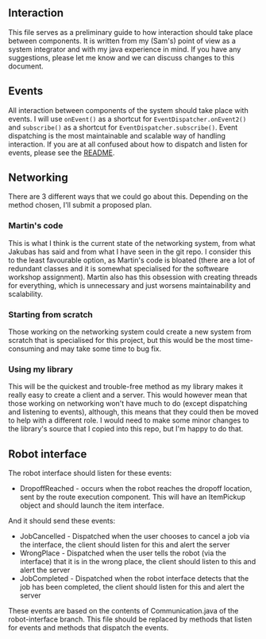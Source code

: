 ## Interaction
This file serves as a preliminary guide to how interaction should take place between components. It is written from my (Sam's) point of view as a system integrator and with my java experience in mind.
If you have any suggestions, please let me know and we can discuss changes to this document.

## Events
All interaction between components of the system should take place with events. I will use `onEvent()` as a shortcut for `EventDispatcher.onEvent2()` and `subscribe()` as a shortcut for `EventDispatcher.subscribe()`.
Event dispatching is the most maintainable and scalable way of handling interaction. If you are at all confused about how to dispatch and listen for events, please see the [README](README.md).

## Networking
There are 3 different ways that we could go about this. Depending on the method chosen, I'll submit a proposed plan.

### Martin's code
This is what I think is the current state of the networking system, from what Jakubas has said and from what I have seen in the git repo.
I consider this to the least favourable option, as Martin's code is bloated (there are a lot of redundant classes and it is somewhat specialised for the softweare workshop assignment).
Martin also has this obsession with creating threads for everything, which is unnecessary and just worsens maintainability and scalability.

### Starting from scratch
Those working on the networking system could create a new system from scratch that is specialised for this project, but this would be the most time-consuming and may take some time to bug fix.

### Using my library
This will be the quickest and trouble-free method as my library makes it really easy to create a client and a server. 
This would however mean that those working on networking won't have much to do (except dispatching and listening to events), although, this means that they could then be moved to help with a different role.
I would need to make some minor changes to the library's source that I copied into this repo, but I'm happy to do that.

## Robot interface
The robot interface should listen for these events:
   * DropoffReached - occurs when the robot reaches the dropoff location, sent by the route execution component. This will have an ItemPickup object and should launch the item interface.

And it should send these events:
   * JobCancelled - Dispatched when the user chooses to cancel a job via the interface, the client should listen for this and alert the server
   * WrongPlace - Dispatched when the user tells the robot (via the interface) that it is in the wrong place, the client should listen to this and alert the server
   * JobCompleted - Dispatched when the robot interface detects that the job has been completed, the client should listen for this and alert the server
    
These events are based on the contents of Communication.java of the robot-interface branch. This file should be replaced by methods that listen for events and methods that dispatch the events.
    
